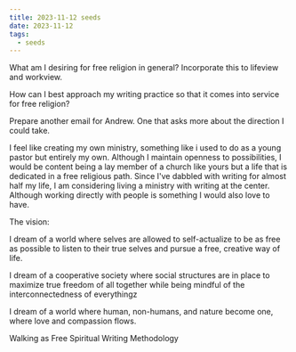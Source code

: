 ```yaml
---
title: 2023-11-12 seeds
date: 2023-11-12
tags:
  - seeds
---
```

What am I desiring for free religion in general? Incorporate this to lifeview and workview.

How can I best approach my writing practice so that it comes into service for free religion?

Prepare another email for Andrew. One that asks more about the direction I could take.

I feel like creating my own ministry, something like i used to do as a young pastor but entirely my own. Although I maintain openness to possibilities, I would be content being a lay member of a church like yours but a life that is dedicated in a free religious path. Since I've dabbled with writing for almost half my life, I am considering living a ministry with writing at the center. Although working directly with people is something I would also love to have.

The vision:

I dream of a world where selves are allowed to self-actualize to be as free as possible to listen to their true selves and pursue a free, creative way of life.

I dream of a cooperative society where social structures are in place to maximize true freedom of all together while being mindful of the interconnectedness of everythingz

I dream of a world where human, non-humans, and nature become one, where love and compassion flows.

Walking as Free Spiritual Writing Methodology